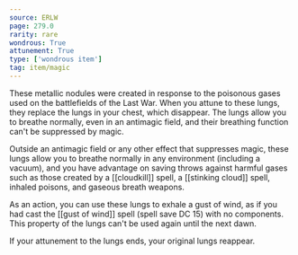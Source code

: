 ```yaml
---
source: ERLW
page: 279.0
rarity: rare
wondrous: True
attunement: True
type: ['wondrous item']
tag: item/magic
---
```


These metallic nodules were created in response to the poisonous gases used on the battlefields of the Last War. When you attune to these lungs, they replace the lungs in your chest, which disappear. The lungs allow you to breathe normally, even in an antimagic field, and their breathing function can't be suppressed by magic.

Outside an antimagic field or any other effect that suppresses magic, these lungs allow you to breathe normally in any environment (including a vacuum), and you have advantage on saving throws against harmful gases such as those created by a [[cloudkill]] spell, a [[stinking cloud]] spell, inhaled poisons, and gaseous breath weapons.

As an action, you can use these lungs to exhale a gust of wind, as if you had cast the [[gust of wind]] spell (spell save DC 15) with no components. This property of the lungs can't be used again until the next dawn.

If your attunement to the lungs ends, your original lungs reappear.


